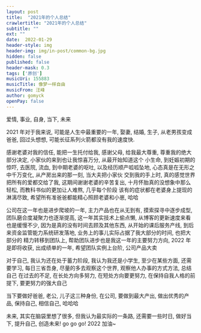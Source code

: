 ```yaml
---
layout: post
title:  "2021年的个人总结"
crawlertitle: "2021年的个人总结"
subtitle: ""
ext: ""
date:  2022-01-29
header-style: img
header-img: img/in-post/common-bg.jpg
hidden: false
published: false
header-mask: 0.3
tags: ['原创']
musicUri: 155883
musicTitle: 像梦一样自由
musicFrom: 汪峰
author: gomyck
openPay: false
---
```


爱情, 事业, 自身, 当下, 未来

2021 年对于我来说, 可能是人生中最重要的一年, 娶妻, 结婚, 生子, 从老男孩变成爸爸, 回过头想想, 可能长征系列火箭都没有我的速度快.

感谢老婆对我的信任, 能把一生托付给我, 感谢父母, 给我最大尊重, 尊重我的绝大部分决定, 小家伙的来到也让我惊喜万分, 从最开始知道这个
小生命, 到妊娠初期的惊吓, 去医院, 流血, 到中期老婆的呕吐, 以及经历顺产呱呱坠地, 心态真是在无形之中千万变化, 从产房出来的那一刻, 当大夫把小家伙
交到我的手上时, 真的感觉世界把所有的爱都交给了我, 这期间谢谢老婆的辛苦复出, 十月怀胎真的没想象中那么轻松, 而教科书似的更加让人难熬, 几乎每个阶段
该有的症状都在老婆身上提现的淋漓尽致, 希望所有准爸爸都能精心照顾老婆和小崽, 哈哈

公司在这一年也是进步爬坡的一年, 主力产品也在从无到有, 摸索探寻中逐步成型, 团队磨合度凝聚力也逐渐提高, 这一年其实技术上偷点懒, 从博客的更新速度来看
也是缓慢不少, 因为是真的没有时间去顾及其他东西, 从开始的课后服务产线, 到后来资金监管能力系统研发落地, 业务上的事儿实际占据了我大部分的时间, 也把大部分的
精力转移到团队上, 帮助团队进步也是我这一年的主要努力方向, 2022 年是即将收获, 出成绩单的一年, 希望团队实例上台阶, 公司产品大卖

对于自己, 我认为还在处于蓄力阶段, 我认为我还是小学生, 至少在某些方面, 还需要学习, 每日三省吾身, 尽量的多去观察这个世界, 观察他人办事的方式方法, 总结自己
在过去的不足, 在长处方向多努力, 在短处方向要更努力, 在保持自我人格的前提下, 要更努力的强大自己

当下要做好爸爸, 老公, 儿子这三种身份, 在公司, 要做到最大产出, 做出优秀的产品, 保持自己, 相信自己, 哈哈哈

未来, 其实在脑袋里想了很多, 但我认为最实际的一条路, 还需要一些时日, 做好当下, 提升自己, 创造未来! go go go! 2022 加油~
